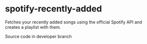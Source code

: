 # spotify-recently-added
Fetches your recently added songs using the official Spotify API and creates a playlist with them.

Source code in developer branch
